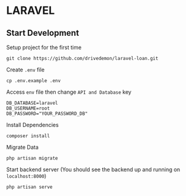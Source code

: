 # LARAVEL

## Start Development

Setup project for the first time
```
git clone https://github.com/drivedemon/laravel-loan.git
```
Create `.env` file
```
cp .env.example .env
```
Access `env` file then change `API and Database` key
```
DB_DATABASE=laravel
DB_USERNAME=root
DB_PASSWORD="YOUR_PASSWORD_DB"
```
Install Dependencies
```
composer install
```
Migrate Data
```
php artisan migrate
```
Start backend server (You should see the backend up and running on  `localhost:8000`)
```
php artisan serve
```
